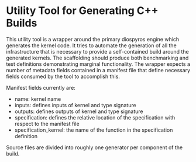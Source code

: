 # Utility Tool for Generating C++ Builds

This utility tool is a wrapper around the primary diospyros engine which generates the kernel code. It tries to automate the generation of all the infrastructure that is necessary to provide a self-contained build around the generated kernels. The scaffolding should produce both benchmarking and test definitions demonstrating marginal functionality. The wrapper expects a number of metadata fields contained in a manifest file that define necessary fields consumed by the tool to accomplish this.

Manifest fields currently are:
- name: kernel name
- inputs: defines inputs of kernel and type signature
- outputs: defines outputs of kernel and type signature
- specification: defines the relative location of the specification with respect to the manifest file
- specification_kernel: the name of the function in the specification definition

Source files are divided into roughly one generator per component of the build.
